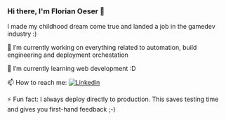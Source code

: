 ### Hi there, I'm Florian Oeser 👋
I made my childhood dream come true and landed a job in the gamedev industry :)

🔭 I’m currently working on everything related to automation, build engineering and deployment orchestation

🌱 I’m currently learning web development :D

📫 How to reach me: [![Linkedin](https://img.shields.io/badge/LinkedIn-blue?style=flat-square&logo=linkedin&labelColor=blue)](https://www.linkedin.com/in/florianoeser/)

⚡ Fun fact: I always deploy directly to production. This saves testing time and gives you first-hand feedback ;-)

<!--
**foeser/foeser** is a ✨ _special_ ✨ repository because its `README.md` (this file) appears on your GitHub profile.

Here are some ideas to get you started:

- 🔭 I’m currently working on ...
- 🌱 I’m currently learning ...
- 👯 I’m looking to collaborate on ...
- 🤔 I’m looking for help with ...
- 💬 Ask me about ...
- 📫 How to reach me: ...
- 😄 Pronouns: ...
- ⚡ Fun fact: ...
-->
